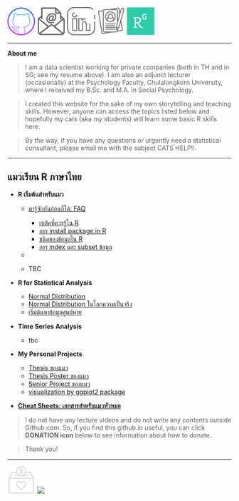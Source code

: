 [![Github](https://raw.githubusercontent.com/amaiesc/study_r/master/docs/git_.png)](http://amaiesc.github.io/study_r)
[![E-mail](https://raw.githubusercontent.com/amaiesc/study_r/master/docs/email_.png)](mailto::amaiesc@gmail.com)
[![Linkedin](https://raw.githubusercontent.com/amaiesc/study_r/master/docs/linkedin_.png)](https://linkedin.com/in/sirinapa-amaie-churassamee-671a63109)
[![Resume](https://raw.githubusercontent.com/amaiesc/study_r/master/docs/resume.png)](https://github.com/amaiesc/study_r/blob/9e9dc4cc984207be967b4ea4e04c43cd071c515d/docs/cv_git_.pdf)
[![Researchgate](https://raw.githubusercontent.com/amaiesc/study_r/master/docs/research_.png)](https://www.researchgate.net/profile/Sirinapa-Churassamee-2)

___________________________________________________________________________________________________________________________________

**About me**
> I am a data scientist working for private companies (both in TH and in SG; see my resume above). I am also an adjunct lecturer (occasionally) at the Psychology Faculty, Chulalongkorn University, where I received my B.Sc. and M.A. in Social Psychology.

> I created this website for the sake of my own storytelling and teaching skills. However, anyone can access the topics listed below and hopefully my cats (aka my students) will learn some basic R skills here.

> By the way, if you have any questions or urgently need a statistical consultant, please email me with the subject CATS HELP!!.

___________________________________________________________________________________________________________________________________

## แมวเรียน R ภาษาไทย ##

-  **R เริ่มต้นสำหรับแมว**
     -  [มารู้จักกันก่อนก็ได้: FAQ](https://amaiesc.github.io/study_r/faq_.html)


         -   [เบสิคที่ควรรู้ใน R](https://amaiesc.github.io/study_r/basic_.html)
         -   [การ install package in R](https://amaiesc.github.io/study_r/install_pac_.html)
         -   [ชนิดของข้อมูลใน R](https://amaiesc.github.io/study_r/type_of_.html)
         -   [การ index และ subset ข้อมูล](https://amaiesc.github.io/study_r/index_subset_.html)
     - 
     -   TBC

-  **R for Statistical Analysis**
     - [Normal Distribution](http://amaiesc.github.io/study_r/normal_dis.html)
     - [Normal Distribution ในโลกความเป็นจริง](http://amaiesc.github.io/study_r/outliers_1.html)
     - [เริ่มต้นหาข้อมูลศูนย์หาย](http://amaiesc.github.io/study_r/missing.html)


-  **Time Series Analysis**
     - tbc


- **My Personal Projects**
    - [Thesis ของแมว](https://www.researchgate.net/publication/360493214_A_Comparison_of_Emotion_Regulation_Strategies'_Effectiveness_under_Cognitive_Fatigue)
    - [Thesis Poster ของแมว](https://www.researchgate.net/publication/360493445_A_Comparison_of_Emotion_Regulation_Effectiveness'_Strategies_under_Cognitive_Fatigue)
    - [Senior Project ของแมว](https://www.researchgate.net/publication/360494562_Effects_of_exposure_to_visual_media_on_attitudes_toward_gay_men?channel=doi&linkId=627a6fb42f9ccf58eb3d51a1&showFulltext=true)
    - [visualization by ggplot2 package](https://amaiesc.github.io/study_r/ggplot_knitmd.html)


- [**Cheat Sheets: เอกสารสำหรับแมวหัวหมอ**](https://www.rstudio.com/resources/cheatsheets/)

    

> I do not have any lecture videos and do not write any contents outside Github.com. 
So, if you find this github.io useful, you can click **DONATION icon** below to see information about how to donate.

> Thank you!

__________________________________________________________________________________________________________________


[![Donation](https://raw.githubusercontent.com/amaiesc/study_r/master/docs/donation_.png)](http://amaiesc.github.io/study_r/donation.html) 
![](https://komarev.com/ghpvc/?username=amaiesc)
